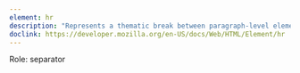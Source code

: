 ```yaml
---
element: hr
description: "Represents a thematic break between paragraph-level elements: for example, a change of scene in a story, or a shift of topic within a section."
doclink: https://developer.mozilla.org/en-US/docs/Web/HTML/Element/hr
---
```


<p class="mb-2">Role: separator</p>

